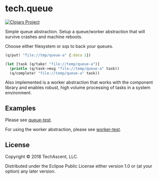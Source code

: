 # tech.queue

[![Clojars Project](https://clojars.org/techascent/tech.queue/latest-version.svg)](https://clojars.org/techascent/tech.queue)

Simple queue abstraction.  Setup a queue/worker abstraction that will survive crashes and machine reboots.

Choose either filesystem or sqs to back your queues.

```clojure
(q/put! "file://tmp/queue-a" {:data 1})

(let [task (q/take! "file://temp/queue-a")]
  (println (q/task->msg "file://temp/queue-a" task))
  (q/complete! "file://temp/queue-a" task))
```

Also implemented is a worker abstraction that works with the component library and enables robust, 
high volume processing of tasks in a system environment.

## Examples

Please see [queue-test](test/tech/queue-test.clj).

For using the worker abstraction, please see [worker-test](test/tech/queue/worker_test.clj).

## License

Copyright © 2018 TechAscent, LLC.

Distributed under the Eclipse Public License either version 1.0 or (at
your option) any later version.
